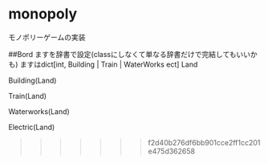 # monopoly
モノポリーゲームの実装

##Bord
ますを辞書で設定(classにしなくて単なる辞書だけで完結してもいいかも)
ますはdict[int, Building | Train | WaterWorks ect]
Land

Building(Land)


Train(Land)

Waterworks(Land)

Electric(Land)
>>>>>>> f2d40b276df6bb901cce2ff1cc201e475d362658
